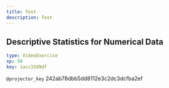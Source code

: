 ```yaml
---
title: Test
description: Test
---
```


## Descriptive Statistics for Numerical Data

```yaml
type: VideoExercise 
xp: 50 
key: 1acc33d9df   
```

`@projector_key`
242ab78dbb5dd8112e3c2dc3dcfba2ef
